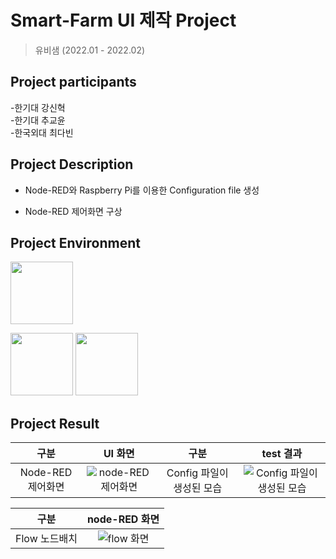 # Smart-Farm UI 제작 Project

> 유비샘 (2022.01 - 2022.02)

## Project participants
-한기대   강신혁<br/>
-한기대   추교윤<br/>
-한국외대 최다빈

## Project Description
   - Node-RED와 Raspberry Pi를 이용한 Configuration file 생성
    
   - Node-RED 제어화면 구상
    
## Project Environment 
    
   <img src="https://user-images.githubusercontent.com/67498595/154415367-e2db53d0-4fb9-4f94-a172-7b21d2aff91d.svg" width = "100" height = "100"></br>
   
   <img src="https://user-images.githubusercontent.com/67498595/154413312-34b6eef1-3045-4247-a103-dfc8611ab97f.png" width = "100" height = "100">
   
   <img src="https://user-images.githubusercontent.com/81690621/154899664-0de73253-4a8c-4d38-ae4d-1dd45b4d74bc.png" width = "100" height = "100">

## Project Result
  | 구분 | UI 화면 | 구분 | test 결과 |
  |:---:|:---:|:---:|:---:|
  | Node-RED 제어화면 | ![node-RED 제어화면](https://user-images.githubusercontent.com/81690621/154901704-73a85621-dcd3-4733-926e-0ef2c998c449.png) | Config 파일이 생성된 모습 | ![Config 파일이 생성된 모습](https://user-images.githubusercontent.com/81690621/154900382-15546367-5497-4ffa-a92c-9555141e99bc.png) |
  
  | 구분 | node-RED 화면 |
  |:---:|:---:|
  | Flow 노드배치 |![flow 화면](https://user-images.githubusercontent.com/81690621/155064993-ce26c27b-4d49-4a15-be13-5b924797469f.JPG) |
  
  
  
